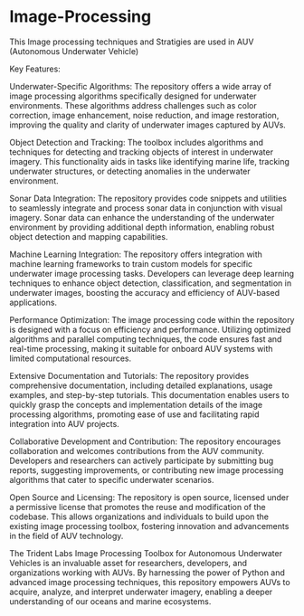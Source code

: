# Image-Processing
 
This Image processing techniques and Stratigies are used in AUV (Autonomous Underwater Vehicle)

Key Features:

Underwater-Specific Algorithms: The repository offers a wide array of image processing algorithms specifically designed for underwater environments. These algorithms address challenges such as color correction, image enhancement, noise reduction, and image restoration, improving the quality and clarity of underwater images captured by AUVs.

Object Detection and Tracking: The toolbox includes algorithms and techniques for detecting and tracking objects of interest in underwater imagery. This functionality aids in tasks like identifying marine life, tracking underwater structures, or detecting anomalies in the underwater environment.

Sonar Data Integration: The repository provides code snippets and utilities to seamlessly integrate and process sonar data in conjunction with visual imagery. Sonar data can enhance the understanding of the underwater environment by providing additional depth information, enabling robust object detection and mapping capabilities.

Machine Learning Integration: The repository offers integration with machine learning frameworks to train custom models for specific underwater image processing tasks. Developers can leverage deep learning techniques to enhance object detection, classification, and segmentation in underwater images, boosting the accuracy and efficiency of AUV-based applications.

Performance Optimization: The image processing code within the repository is designed with a focus on efficiency and performance. Utilizing optimized algorithms and parallel computing techniques, the code ensures fast and real-time processing, making it suitable for onboard AUV systems with limited computational resources.

Extensive Documentation and Tutorials: The repository provides comprehensive documentation, including detailed explanations, usage examples, and step-by-step tutorials. This documentation enables users to quickly grasp the concepts and implementation details of the image processing algorithms, promoting ease of use and facilitating rapid integration into AUV projects.

Collaborative Development and Contribution: The repository encourages collaboration and welcomes contributions from the AUV community. Developers and researchers can actively participate by submitting bug reports, suggesting improvements, or contributing new image processing algorithms that cater to specific underwater scenarios.

Open Source and Licensing: The repository is open source, licensed under a permissive license that promotes the reuse and modification of the codebase. This allows organizations and individuals to build upon the existing image processing toolbox, fostering innovation and advancements in the field of AUV technology.

The Trident Labs Image Processing Toolbox for Autonomous Underwater Vehicles is an invaluable asset for researchers, developers, and organizations working with AUVs. By harnessing the power of Python and advanced image processing techniques, this repository empowers AUVs to acquire, analyze, and interpret underwater imagery, enabling a deeper understanding of our oceans and marine ecosystems. 
